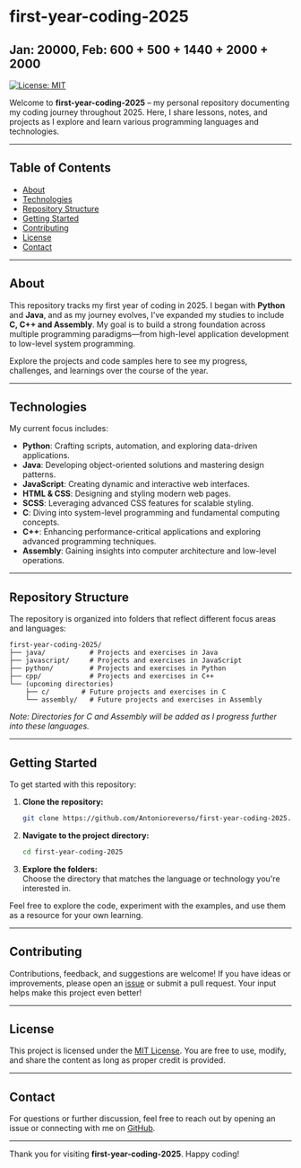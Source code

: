 # first-year-coding-2025 
## Jan: 20000, Feb: 600 + 500 + 1440 + 2000 + 2000
[![License: MIT](https://img.shields.io/badge/License-MIT-yellow.svg)](LICENSE)

Welcome to **first-year-coding-2025** – my personal repository documenting my coding journey throughout 2025. Here, I share lessons, notes, and projects as I explore and learn various programming languages and technologies.

---

## Table of Contents

- [About](#about)
- [Technologies](#technologies)
- [Repository Structure](#repository-structure)
- [Getting Started](#getting-started)
- [Contributing](#contributing)
- [License](#license)
- [Contact](#contact)

---

## About

This repository tracks my first year of coding in 2025. I began with **Python** and **Java**, and as my journey evolves, I've expanded my studies to include **C, C++ and Assembly**. My goal is to build a strong foundation across multiple programming paradigms—from high-level application development to low-level system programming.

Explore the projects and code samples here to see my progress, challenges, and learnings over the course of the year.

---

## Technologies

My current focus includes:

- **Python**: Crafting scripts, automation, and exploring data-driven applications.
- **Java**: Developing object-oriented solutions and mastering design patterns.
- **JavaScript**: Creating dynamic and interactive web interfaces.
- **HTML & CSS**: Designing and styling modern web pages.
- **SCSS**: Leveraging advanced CSS features for scalable styling.
- **C**: Diving into system-level programming and fundamental computing concepts.
- **C++**: Enhancing performance-critical applications and exploring advanced programming techniques.
- **Assembly**: Gaining insights into computer architecture and low-level operations.

---

## Repository Structure

The repository is organized into folders that reflect different focus areas and languages:

```
first-year-coding-2025/
├── java/           # Projects and exercises in Java
├── javascript/     # Projects and exercises in JavaScript
├── python/         # Projects and exercises in Python
├── cpp/            # Projects and exercises in C++
└── (upcoming directories)
    ├── c/        # Future projects and exercises in C
    └── assembly/   # Future projects and exercises in Assembly
```

*Note: Directories for C and Assembly will be added as I progress further into these languages.*

---

## Getting Started

To get started with this repository:

1. **Clone the repository:**
   ```bash
   git clone https://github.com/Antonioreverso/first-year-coding-2025.git
   ```
2. **Navigate to the project directory:**
   ```bash
   cd first-year-coding-2025
   ```
3. **Explore the folders:**  
   Choose the directory that matches the language or technology you're interested in.

Feel free to explore the code, experiment with the examples, and use them as a resource for your own learning.

---

## Contributing

Contributions, feedback, and suggestions are welcome! If you have ideas or improvements, please open an [issue](https://github.com/Antonioreverso/first-year-coding-2025/issues) or submit a pull request. Your input helps make this project even better!

---

## License

This project is licensed under the [MIT License](LICENSE). You are free to use, modify, and share the content as long as proper credit is provided.

---

## Contact

For questions or further discussion, feel free to reach out by opening an issue or connecting with me on [GitHub](https://github.com/Antonioreverso).

---

Thank you for visiting **first-year-coding-2025**. Happy coding!

